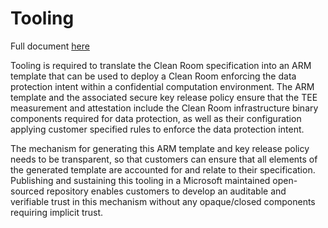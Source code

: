 # Tooling
<!--
    This section describes the tooling for translating a Clean Room specification into a deployment template.
-->

Full document [here](/src/tools/azure-cli-extension/cleanroom/README.md)

Tooling is required to translate the Clean Room specification into an ARM template that can be used to deploy a Clean Room enforcing the data protection intent within a confidential computation environment. The ARM template and the associated secure key release policy ensure that the TEE measurement and attestation include the Clean Room infrastructure binary components required for data protection, as well as their configuration applying customer specified rules to enforce the data protection intent.

The mechanism for generating this ARM template and key release policy needs to be transparent, so that customers can ensure that all elements of the generated template are accounted for and relate to their specification. Publishing and sustaining this tooling in a Microsoft maintained open-sourced repository enables customers to develop an auditable and verifiable trust in this mechanism without any opaque/closed components requiring implicit trust.

<!-- TODO: Add more details about the tooling. -->
